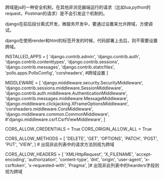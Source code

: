 跨域是js的一种安全机制，在其他非浏览器端运行的请求（比如lua,python的request，Postman的请求）是不会引发这个机制的。

django在前后段分离式开发，微服务开发中，要通过设置来允许跨域，方便调试。

django在使用render和html的标签开发的时候，代码部署上去后，则不需要设置跨域。



INSTALLED_APPS = [
    'django.contrib.admin',
    'django.contrib.auth',
    'django.contrib.contenttypes',
    'django.contrib.sessions',
    'django.contrib.messages',
    'django.contrib.staticfiles',
    'polls.apps.PollsConfig',
    'corsheaders', #跨域设置
]

MIDDLEWARE = [
    'django.middleware.security.SecurityMiddleware',
    'django.contrib.sessions.middleware.SessionMiddleware',
    'django.contrib.auth.middleware.AuthenticationMiddleware',
    'django.contrib.messages.middleware.MessageMiddleware',
    'django.middleware.clickjacking.XFrameOptionsMiddleware',
	'corsheaders.middleware.CorsMiddleware',
    'django.middleware.common.CommonMiddleware',
    #'django.middleware.csrf.CsrfViewMiddleware',
]

CORS_ALLOW_CREDENTIALS = True 
CORS_ORIGIN_ALLOW_ALL = True 

CORS_ALLOW_METHODS = [
    'DELETE',
    'GET',
    'OPTIONS',
    'PATCH',
    'POST',
    'PUT',
    'VIEW',
] # 出现非此列表中的请求方法则视为跨域

CORS_ALLOW_HEADERS = [
    'XMLHttpRequest',
    'X_FILENAME',
    'accept-encoding',
    'authorization',
    'content-type',
    'dnt',
    'origin',
    'user-agent',
    'x-csrftoken',
    'x-requested-with',
    'Pragma',
]# 出现非此列表中的hearders字段则视为跨域